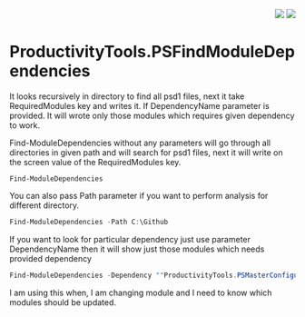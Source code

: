 <p align="right">
 <a href="https://www.powershellgallery.com/packages/ProductivityTools.PSFindModuleDependencies">
  <img src="http://cdn.productivitytools.tech/Powershell40px.png" /></a>
<a href="http://www.productivitytools.tech/find-moduledependencies/">
<img src="http://cdn.productivitytools.tech/Blog40px.png" /><a>
</p>

# ProductivityTools.PSFindModuleDependencies


It looks recursively in directory to find all psd1 files, next it take RequiredModules key and writes it. If DependencyName parameter is provided. It will wrote only those modules which requires given dependency to work.


Find-ModuleDependencies without any parameters will go through all directories in given path and will search for psd1 files, next it will write on the screen value of the RequiredModules key.

```powershell
Find-ModuleDependencies
``` 

You can also pass Path parameter if you want to perform analysis for different directory.
```powershell
Find-ModuleDependencies -Path C:\Github
```
If you want to look for particular dependency just use parameter DependencyName then it will show just those modules which needs provided dependency

```powershell
Find-ModuleDependencies -Dependency ""ProductivityTools.PSMasterConfiguration"
```
I am using this when, I am changing module and I need to know which modules should be updated.

